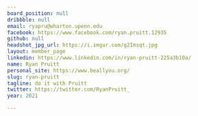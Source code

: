 ```yaml
---
board_position: null
dribbble: null
email: ryapru@wharton.upenn.edu
facebook: https://www.facebook.com/ryan.pruitt.12935
github: null
headshot_jpg_url: https://i.imgur.com/g2Imsqt.jpg
layout: member_page
linkedin: https://www.linkedin.com/in/ryan-pruitt-225a3b10a/
name: Ryan Pruitt
personal_site: https://www.beallyou.org/
slug: ryan-pruitt
tagline: do it with Pruitt
twitter: https://twitter.com/RyanPruitt_
year: 2021

---
```

